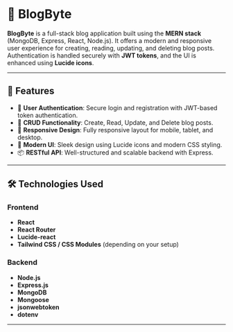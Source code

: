 # 📝 BlogByte

**BlogByte** is a full-stack blog application built using the **MERN stack** (MongoDB, Express, React, Node.js). It offers a modern and responsive user experience for creating, reading, updating, and deleting blog posts. Authentication is handled securely with **JWT tokens**, and the UI is enhanced using **Lucide icons**.

---

## 🚀 Features

- 🔐 **User Authentication**: Secure login and registration with JWT-based token authentication.
- 📝 **CRUD Functionality**: Create, Read, Update, and Delete blog posts.
- 📱 **Responsive Design**: Fully responsive layout for mobile, tablet, and desktop.
- 🎨 **Modern UI**: Sleek design using Lucide icons and modern CSS styling.
- 📦 **RESTful API**: Well-structured and scalable backend with Express.

---

## 🛠️ Technologies Used

### Frontend
- **React**
- **React Router**
- **Lucide-react**
- **Tailwind CSS / CSS Modules** (depending on your setup)

### Backend
- **Node.js**
- **Express.js**
- **MongoDB**
- **Mongoose**
- **jsonwebtoken**
- **dotenv**

---

